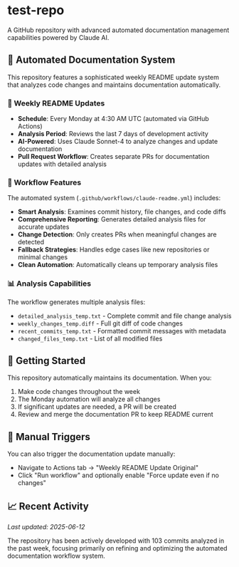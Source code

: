 # test-repo

A GitHub repository with advanced automated documentation management capabilities powered by Claude AI.

## 🤖 Automated Documentation System

This repository features a sophisticated weekly README update system that analyzes code changes and maintains documentation automatically.

### 📅 Weekly README Updates

- **Schedule**: Every Monday at 4:30 AM UTC (automated via GitHub Actions)
- **Analysis Period**: Reviews the last 7 days of development activity  
- **AI-Powered**: Uses Claude Sonnet-4 to analyze changes and update documentation
- **Pull Request Workflow**: Creates separate PRs for documentation updates with detailed analysis

### 🔧 Workflow Features

The automated system (`.github/workflows/claude-readme.yml`) includes:

- **Smart Analysis**: Examines commit history, file changes, and code diffs
- **Comprehensive Reporting**: Generates detailed analysis files for accurate updates
- **Change Detection**: Only creates PRs when meaningful changes are detected
- **Fallback Strategies**: Handles edge cases like new repositories or minimal changes
- **Clean Automation**: Automatically cleans up temporary analysis files

### 📊 Analysis Capabilities

The workflow generates multiple analysis files:
- `detailed_analysis_temp.txt` - Complete commit and file change analysis
- `weekly_changes_temp.diff` - Full git diff of code changes
- `recent_commits_temp.txt` - Formatted commit messages with metadata
- `changed_files_temp.txt` - List of all modified files

## 🚀 Getting Started

This repository automatically maintains its documentation. When you:
1. Make code changes throughout the week
2. The Monday automation will analyze all changes
3. If significant updates are needed, a PR will be created
4. Review and merge the documentation PR to keep README current

## 🔄 Manual Triggers

You can also trigger the documentation update manually:
- Navigate to Actions tab → "Weekly README Update Original"
- Click "Run workflow" and optionally enable "Force update even if no changes"

## 📈 Recent Activity

*Last updated: 2025-06-12*

The repository has been actively developed with 103 commits analyzed in the past week, focusing primarily on refining and optimizing the automated documentation workflow system.